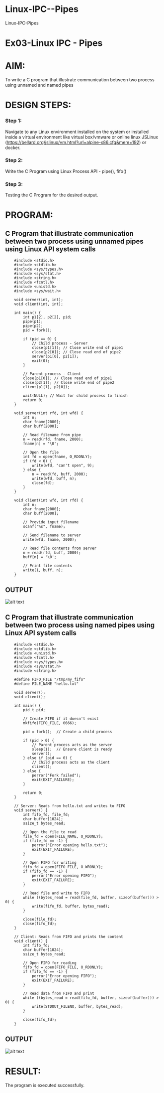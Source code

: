 # Linux-IPC--Pipes
Linux-IPC-Pipes


# Ex03-Linux IPC - Pipes

# AIM:
To write a C program that illustrate communication between two process using unnamed and named pipes

# DESIGN STEPS:

### Step 1:

Navigate to any Linux environment installed on the system or installed inside a virtual environment like virtual box/vmware or online linux JSLinux (https://bellard.org/jslinux/vm.html?url=alpine-x86.cfg&mem=192) or docker.

### Step 2:

Write the C Program using Linux Process API - pipe(), fifo()

### Step 3:

Testing the C Program for the desired output. 

# PROGRAM:

## C Program that illustrate communication between two process using unnamed pipes using Linux API system calls

        #include <stdio.h>
        #include <stdlib.h>
        #include <sys/types.h> 
        #include <sys/stat.h> 
        #include <string.h> 
        #include <fcntl.h> 
        #include <unistd.h>
        #include <sys/wait.h>

        void server(int, int); 
        void client(int, int); 

        int main() { 
            int p1[2], p2[2], pid; 
            pipe(p1); 
            pipe(p2); 
            pid = fork(); 

            if (pid == 0) { 
                // Child process - Server
                close(p1[1]); // Close write end of pipe1
                close(p2[0]); // Close read end of pipe2
                server(p1[0], p2[1]); 
                exit(0);
            } 

            // Parent process - Client
            close(p1[0]); // Close read end of pipe1
            close(p2[1]); // Close write end of pipe2
            client(p1[1], p2[0]); 
            
            wait(NULL); // Wait for child process to finish
            return 0; 
        } 

        void server(int rfd, int wfd) { 
            int n; 
            char fname[2000]; 
            char buff[2000];

            // Read filename from pipe
            n = read(rfd, fname, 2000);
            fname[n] = '\0';

            // Open the file
            int fd = open(fname, O_RDONLY);
            if (fd < 0) { 
                write(wfd, "can't open", 9); 
            } else { 
                n = read(fd, buff, 2000); 
                write(wfd, buff, n); 
                close(fd);
            } 
        }

        void client(int wfd, int rfd) {
            int n; 
            char fname[2000];
            char buff[2000];

            // Provide input filename
            scanf("%s", fname);

            // Send filename to server
            write(wfd, fname, 2000);

            // Read file contents from server
            n = read(rfd, buff, 2000);
            buff[n] = '\0';

            // Print file contents
            write(1, buff, n);
        }




## OUTPUT
![alt text](<Screenshot from 2025-04-17 14-55-27.png>)


## C Program that illustrate communication between two process using named pipes using Linux API system calls


        #include <stdio.h>
        #include <stdlib.h>
        #include <unistd.h>
        #include <fcntl.h>
        #include <sys/types.h>
        #include <sys/stat.h>
        #include <string.h>

        #define FIFO_FILE "/tmp/my_fifo"
        #define FILE_NAME "hello.txt"

        void server();
        void client();

        int main() {
            pid_t pid;

            // Create FIFO if it doesn't exist
            mkfifo(FIFO_FILE, 0666);

            pid = fork();  // Create a child process

            if (pid > 0) {
                // Parent process acts as the server
                sleep(1);  // Ensure client is ready
                server();
            } else if (pid == 0) {
                // Child process acts as the client
                client();
            } else {
                perror("Fork failed");
                exit(EXIT_FAILURE);
            }

            return 0;
        }

        // Server: Reads from hello.txt and writes to FIFO
        void server() {
            int fifo_fd, file_fd;
            char buffer[1024];
            ssize_t bytes_read;

            // Open the file to read
            file_fd = open(FILE_NAME, O_RDONLY);
            if (file_fd == -1) {
                perror("Error opening hello.txt");
                exit(EXIT_FAILURE);
            }

            // Open FIFO for writing
            fifo_fd = open(FIFO_FILE, O_WRONLY);
            if (fifo_fd == -1) {
                perror("Error opening FIFO");
                exit(EXIT_FAILURE);
            }

            // Read file and write to FIFO
            while ((bytes_read = read(file_fd, buffer, sizeof(buffer))) > 0) {
                write(fifo_fd, buffer, bytes_read);
            }

            close(file_fd);
            close(fifo_fd);
        }

        // Client: Reads from FIFO and prints the content
        void client() {
            int fifo_fd;
            char buffer[1024];
            ssize_t bytes_read;

            // Open FIFO for reading
            fifo_fd = open(FIFO_FILE, O_RDONLY);
            if (fifo_fd == -1) {
                perror("Error opening FIFO");
                exit(EXIT_FAILURE);
            }

            // Read data from FIFO and print
            while ((bytes_read = read(fifo_fd, buffer, sizeof(buffer))) > 0) {
                write(STDOUT_FILENO, buffer, bytes_read);
            }

            close(fifo_fd);
        }



## OUTPUT
![alt text](<Screenshot from 2025-04-17 14-51-52.png>)

# RESULT:
The program is executed successfully.
